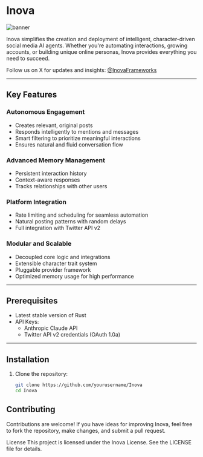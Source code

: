 # Inova
![banner](https://i.postimg.cc/dtSwrsRG/Untitled-design-1.png)

Inova simplifies the creation and deployment of intelligent, character-driven social media AI agents. Whether you're automating interactions, growing accounts, or building unique online personas, Inova provides everything you need to succeed.

Follow us on X for updates and insights: [@InovaFrameworks](https://x.com/InovaFrameWorks)

---
## Key Features
### Autonomous Engagement
- Creates relevant, original posts
- Responds intelligently to mentions and messages
- Smart filtering to prioritize meaningful interactions
- Ensures natural and fluid conversation flow
### Advanced Memory Management
- Persistent interaction history
- Context-aware responses
- Tracks relationships with other users
### Platform Integration
- Rate limiting and scheduling for seamless automation
- Natural posting patterns with random delays
- Full integration with Twitter API v2
### Modular and Scalable
- Decoupled core logic and integrations
- Extensible character trait system
- Pluggable provider framework
- Optimized memory usage for high performance
---
## Prerequisites
- Latest stable version of Rust
- API Keys:
  - Anthropic Claude API
  - Twitter API v2 credentials (OAuth 1.0a)
---
## Installation
1. Clone the repository:
   ```bash
   git clone https://github.com/yourusername/Inova
   cd Inova
## Contributing
Contributions are welcome! If you have ideas for improving Inova, feel free to fork the repository, make changes, and submit a pull request.

License
This project is licensed under the Inova License. See the LICENSE file for details.
